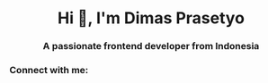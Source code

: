 <h1 align="center">Hi 👋, I'm Dimas Prasetyo</h1>
<h3 align="center">A passionate frontend developer from Indonesia</h3>

<h3 align="left">Connect with me:</h3>
<p align="left">
</p>
